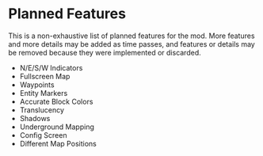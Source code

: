 # Planned Features

This is a non-exhaustive list of planned features for the mod. More features and more details may be added as time passes, and features or details may be removed because they were implemented or discarded.

- N/E/S/W Indicators
- Fullscreen Map
- Waypoints
- Entity Markers
- Accurate Block Colors
- Translucency
- Shadows
- Underground Mapping
- Config Screen
- Different Map Positions
